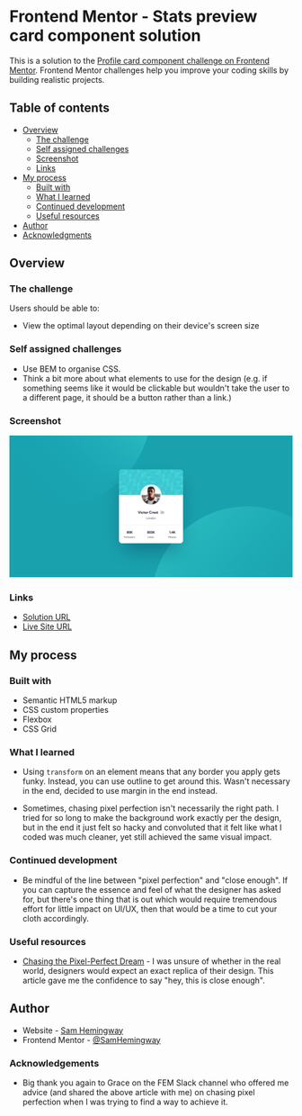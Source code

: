 # Frontend Mentor - Stats preview card component solution

This is a solution to the [Profile card component challenge on Frontend Mentor](https://www.frontendmentor.io/challenges/profile-card-component-cfArpWshJ). Frontend Mentor challenges help you improve your coding skills by building realistic projects.

## Table of contents

- [Overview](#overview)
  - [The challenge](#the-challenge)
  - [Self assigned challenges](#self-assigned-challenges)
  - [Screenshot](#screenshot)
  - [Links](#links)
- [My process](#my-process)
  - [Built with](#built-with)
  - [What I learned](#what-i-learned)
  - [Continued development](#continued-development)
  - [Useful resources](#useful-resources)
- [Author](#author)
- [Acknowledgments](#acknowledgments)

## Overview

### The challenge

Users should be able to:

- View the optimal layout depending on their device's screen size

### Self assigned challenges

- Use BEM to organise CSS.
- Think a bit more about what elements to use for the design (e.g. if something seems like it would be clickable but wouldn't take the user to a different page, it should be a button rather than a link.)

### Screenshot

![](screenshot.png)

### Links

- [Solution URL](https://www.frontendmentor.io/solutions/profile-card-component-TLIvKinbo8)
- [Live Site URL](https://sh-profile-card-component.netlify.app/)

## My process

### Built with

- Semantic HTML5 markup
- CSS custom properties
- Flexbox
- CSS Grid

### What I learned

- Using `transform` on an element means that any border you apply gets funky. Instead, you can use outline to get around this. Wasn't necessary in the end, decided to use margin in the end instead.

- Sometimes, chasing pixel perfection isn't necessarily the right path. I tried for so long to make the background work exactly per the design, but in the end it just felt so hacky and convoluted that it felt like what I coded was much cleaner, yet still achieved the same visual impact.

### Continued development

- Be mindful of the line between "pixel perfection" and "close enough". If you can capture the essence and feel of what the designer has asked for, but there's one thing that is out which would require tremendous effort for little impact on UI/UX, then that would be a time to cut your cloth accordingly.

### Useful resources

- [Chasing the Pixel-Perfect Dream](https://www.joshwcomeau.com/css/pixel-perfection/) - I was unsure of whether in the real world, designers would expect an exact replica of their design. This article gave me the confidence to say "hey, this is close enough".

## Author

- Website - [Sam Hemingway](https://samhemingway.dev)
- Frontend Mentor - [@SamHemingway](https://www.frontendmentor.io/profile/samhemingway)

### Acknowledgements

- Big thank you again to Grace on the FEM Slack channel who offered me advice (and shared the above article with me) on chasing pixel perfection when I was trying to find a way to achieve it.
